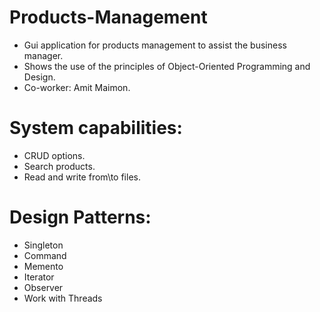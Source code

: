 # Products-Management
* Gui application for products management to assist the business manager.
* Shows the use of the principles of Object-Oriented Programming and Design.
* Co-worker: Amit Maimon.

# System capabilities:
* CRUD options.
* Search products.
* Read and write from\to files.

# Design Patterns:
* Singleton
* Command
* Memento
* Iterator
* Observer
* Work with Threads
